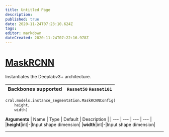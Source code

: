 ```yaml
---
title: Untitled Page
description: 
published: true
date: 2020-11-24T07:23:10.624Z
tags: 
editor: markdown
dateCreated: 2020-11-24T07:22:16.978Z
---
```


# [MaskRCNN](https://arxiv.org/pdf/1703.06870.pdf)
Instantiates the Deeplabv3+ architecture. 

| Backbones supported | `Resnet50` `Resnet101` |
| -- | --| 

```py
cral.models.instance_segmentation.MaskRCNNConfig(
    height, 
    width)
```
**Arguments**
| Name                  | Type        | Default     | Description                            |
| --- | --- | --- | --- |
|**height**|int|-|Input shape dimension|
|**width**|int|-|Input shape dimension|


---

